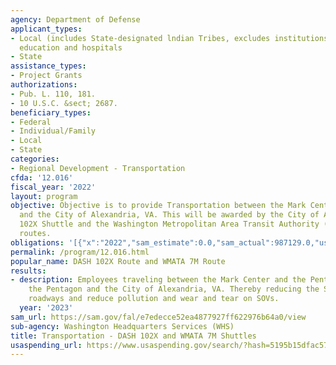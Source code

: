 ```yaml
---
agency: Department of Defense
applicant_types:
- Local (includes State-designated lndian Tribes, excludes institutions of higher
  education and hospitals
- State
assistance_types:
- Project Grants
authorizations:
- Pub. L. 110, 181.
- 10 U.S.C. &sect; 2687.
beneficiary_types:
- Federal
- Individual/Family
- Local
- State
categories:
- Regional Development - Transportation
cfda: '12.016'
fiscal_year: '2022'
layout: program
objective: Objective is to provide Transportation between the Mark Center, the Pentagon,
  and the City of Alexandria, VA. This will be awarded by the City of Alexandria DASH
  102X Shuttle and the Washington Metropolitan Area Transit Authority (WMATA) 7M Shuttle
  routes.
obligations: '[{"x":"2022","sam_estimate":0.0,"sam_actual":987129.0,"usa_spending_actual":987129.0},{"x":"2023","sam_estimate":1927551.0,"sam_actual":0.0,"usa_spending_actual":1016743.0},{"x":"2024","sam_estimate":1100000.0,"sam_actual":0.0,"usa_spending_actual":0.0}]'
permalink: /program/12.016.html
popular_name: DASH 102X Route and WMATA 7M Route
results:
- description: Employees traveling between the Mark Center and the Pentagon and between
    the Pentagon and the City of Alexandria, VA. Thereby reducing the SOVs on the
    roadways and reduce pollution and wear and tear on SOVs.
  year: '2023'
sam_url: https://sam.gov/fal/e7edecce52ea4877927ff622976b64a0/view
sub-agency: Washington Headquarters Services (WHS)
title: Transportation - DASH 102X and WMATA 7M Shuttles
usaspending_url: https://www.usaspending.gov/search/?hash=5195b15dfac570d5faf0b1a09c26d908
---
```

